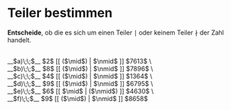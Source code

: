 <!--
version:  0.0.1

language: de

@style
input {
    text-align: center;
}

.flex-container {
    display: flex;
    flex-wrap: wrap;
    align-items: stretch;
    gap: 20px;
}

.flex-child {
    flex: 1;
    min-width: 350px;
    margin-right: 20px;
}

@media (max-width: 400px) {
    .flex-child {
        flex: 100%;
        margin-right: 0;
    }
}
@end

formula: \carry   \textcolor{red}{\scriptsize #1}
formula: \digit   \rlap{\carry{#1}}\phantom{#2}#2
formula: \permil  \text{‰}

import: https://raw.githubusercontent.com/LiaTemplates/Tikz-Jax/main/README.md

script: https://cdn.jsdelivr.net/gh/LiaTemplates/Tikz-Jax@main/dist/index.js


tags: Teilbarkeiten, leicht, sehr niedrig, Angeben

comment: Ist die Zahl ein Teiler? Wähle aus.

author: Martin Lommatzsch

-->




# Teiler bestimmen


**Entscheide**, ob die es sich um einen Teiler $\mid$ oder keinem Teiler $\nmid$ der Zahl handelt.

<br>

<section class="flex-container">
<div class="flex-child">
__$a)\;\;$__ $2$ [[ ($\mid$) | $\nmid$ ]] $7613$ \
<br>
</div>
<div class="flex-child">
__$b)\;\;$__ $8$ [[ ($\mid$) | $\nmid$ ]] $7896$ \
<br>
</div>
<div class="flex-child">
__$c)\;\;$__ $4$ [[ ($\mid$) | $\nmid$ ]] $1364$ \
<br>
</div>
<div class="flex-child">
__$d)\;\;$__ $9$ [[ ($\mid$) | $\nmid$ ]] $6795$ \
<br>
</div>
<div class="flex-child">
__$e)\;\;$__ $6$ [[ $\mid$ | ($\nmid$) ]] $4630$ \
<br>
</div>
<div class="flex-child">
__$f)\;\;$__ $9$ [[ ($\mid$) | $\nmid$ ]] $8658$ 
<br>

</div>

</section>

<br>
<br>
<br>
<br>
<br>